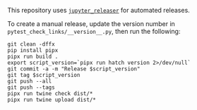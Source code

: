 This repository uses [`jupyter_releaser`](https://github.com/jupyter-server/jupyter_releaser) for automated releases.

To create a manual release, update the version number in `pytest_check_links/__version__.py`, then run the following:

```
git clean -dffx
pip install pipx
pipx run build .
export script_version=`pipx run hatch version 2>/dev/null`
git commit -a -m "Release $script_version"
git tag $script_version
git push --all
git push --tags
pipx run twine check dist/*
pipx run twine upload dist/*
```
